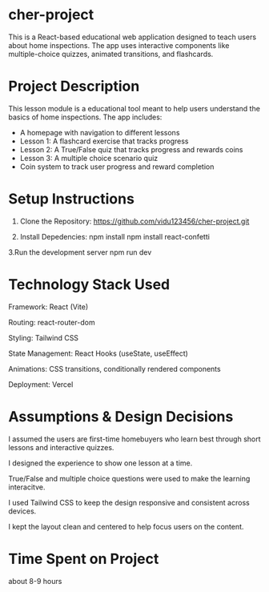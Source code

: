 # cher-project

This is a React-based educational web application designed to teach users about home inspections. The app uses interactive components like multiple-choice quizzes, animated transitions, and flashcards.


# Project Description

This lesson module is a educational tool meant to help users understand the basics of home inspections. The app includes:
- A  homepage with navigation to different lessons
- Lesson 1: A flashcard exercise that tracks progress
- Lesson 2: A True/False quiz that tracks progress and rewards coins
- Lesson 3: A multiple choice scenario quiz 
- Coin system to track user progress and reward completion



# Setup Instructions

1. Clone the Repository:
   https://github.com/vidu123456/cher-project.git

2. Install Depedencies:
   npm install
   npm install react-confetti
   
3.Run the development server
   npm run dev

# Technology Stack Used

Framework: React (Vite)

Routing: react-router-dom

Styling: Tailwind CSS

State Management: React Hooks (useState, useEffect)

Animations: CSS transitions, conditionally rendered components

Deployment: Vercel

# Assumptions & Design Decisions

I assumed the users are first-time homebuyers who learn best through short lessons and interactive quizzes.

I designed the experience to show one lesson at a time.

True/False and multiple choice questions were used to make the learning interacitve.

I used Tailwind CSS to keep the design responsive and consistent across devices.

I kept the layout clean and centered to help focus users on the content.


# Time Spent on Project 

about 8-9 hours

   
